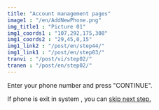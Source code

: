 ```yaml
---
title: "Account management pages"
image1 : "/en/AddNewPhone.png"
img_title1 : "Picture 01"
img1_coords1 : "107,292,175,308"
img1_coords2 : "29,45,0,15"
img1_link2 : "/post/en/step44/"
img1_link1 : "/post/en/step03/"
tranvi : "/post/vi/step02/"
tranen : "/post/en/step02/"
---
```

Enter your phone number and press "CONTINUE".

If phone is exit in system , you can <a href="http://localhost:1313/post/en/addtoken/">skip next step.</a>




